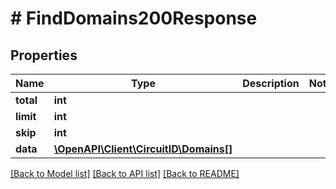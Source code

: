 # # FindDomains200Response

## Properties

Name | Type | Description | Notes
------------ | ------------- | ------------- | -------------
**total** | **int** |  |
**limit** | **int** |  |
**skip** | **int** |  |
**data** | [**\OpenAPI\Client\CircuitID\Domains[]**](Domains.md) |  |

[[Back to Model list]](../../README.md#models) [[Back to API list]](../../README.md#endpoints) [[Back to README]](../../README.md)
